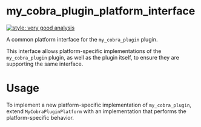 # my_cobra_plugin_platform_interface

[![style: very good analysis][very_good_analysis_badge]][very_good_analysis_link]

A common platform interface for the `my_cobra_plugin` plugin.

This interface allows platform-specific implementations of the `my_cobra_plugin` plugin, as well as the plugin itself, to ensure they are supporting the same interface.

# Usage

To implement a new platform-specific implementation of `my_cobra_plugin`, extend `MyCobraPluginPlatform` with an implementation that performs the platform-specific behavior.

[very_good_analysis_badge]: https://img.shields.io/badge/style-very_good_analysis-B22C89.svg
[very_good_analysis_link]: https://pub.dev/packages/very_good_analysis